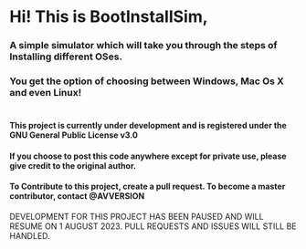 # Hi! This is BootInstallSim, 
### A simple simulator which will take you through the steps of Installing different OSes.
### You get the option of choosing between Windows, Mac Os X and even Linux!

#
#
#
#
#
#
#### This project is currently under development and is registered under the GNU General Public License v3.0
#### If you choose to post this code anywhere except for private use, please give credit to the original author.
#### To Contribute to this project, create a pull request. To become a master contributor, contact @AVVERSION
DEVELOPMENT FOR THIS PROJECT HAS BEEN PAUSED AND WILL RESUME ON 1 AUGUST 2023. PULL REQUESTS AND ISSUES WILL STILL BE HANDLED.
